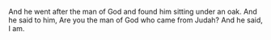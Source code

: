 And he went after the man of God and found him sitting under an oak. And he said to him, Are you the man of God who came from Judah? And he said, I am.
